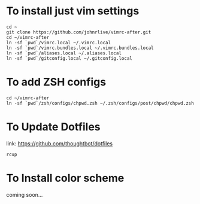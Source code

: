 # To install just vim settings

```
cd ~
git clone https://github.com/johnrlive/vimrc-after.git
cd ~/vimrc-after
ln -sf `pwd`/vimrc.local ~/.vimrc.local
ln -sf `pwd`/vimrc.bundles.local ~/.vimrc.bundles.local
ln -sf `pwd`/aliases.local ~/.aliases.local
ln -sf `pwd`/gitconfig.local ~/.gitconfig.local
```

# To add ZSH configs

```
cd ~/vimrc-after
ln -sf `pwd`/zsh/configs/chpwd.zsh ~/.zsh/configs/post/chpwd/chpwd.zsh
```


# To Update Dotfiles 
link: https://github.com/thoughtbot/dotfiles

```
rcup
```

# To Install color scheme
coming soon...
